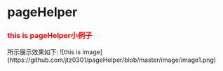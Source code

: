 # pageHelper

<h3 style="color:red;">this is pageHelper小例子</h3>
所示展示效果如下:
![this is image](https://github.com/jtz0301/pageHelper/blob/master/image/image1.png)
